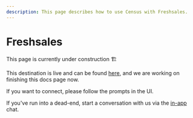 ```yaml
---
description: This page describes how to use Census with Freshsales.
---
```


# Freshsales

​This page is currently under construction ​🏗​



This destination is live and can be found [here](https://app.getcensus.com/connections), and we are working on finishing this docs page now.



If you want to connect, please follow the prompts in the UI.&#x20;



If you've run into a dead-end, start a conversation with us via the [in-app](https://app.getcensus.com/) chat.
